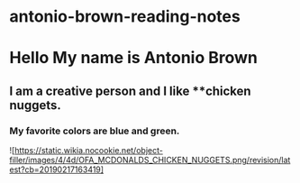 # antonio-brown-reading-notes
# Hello My name is Antonio Brown 
## I am a creative person and  I like **chicken nuggets. 

### My favorite colors are blue and green. 



![https://static.wikia.nocookie.net/object-filler/images/4/4d/OFA_MCDONALDS_CHICKEN_NUGGETS.png/revision/latest?cb=20190217163419]
